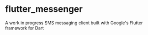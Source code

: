 # flutter_messenger

A work in progress SMS messaging client built with Google's Flutter framework for Dart
